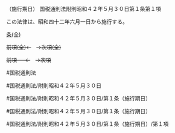 （施行期日）
国税通則法附則昭和４２年５月３０日第１条第１項

この法律は、昭和四十二年六月一日から施行する。

[条(全)](国税通則法＿＿＿＿附則昭和４２年５月３０日第１条_.md)

~~前項(全)←~~　~~→次項(全)~~

~~前項 　 ←~~　~~→次項~~



#国税通則法

#国税通則法/附則昭和４２年５月３０日

#国税通則法/附則昭和４２年５月３０日/第１条（施行期日）

#国税通則法/附則昭和４２年５月３０日/第１条（施行期日）

#国税通則法/附則昭和４２年５月３０日/第１条（施行期日）/第１項

